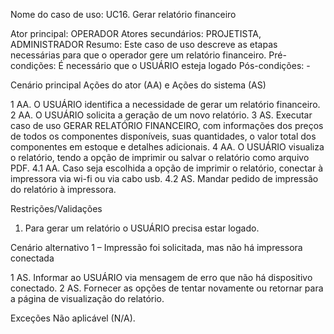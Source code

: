 Nome do caso de uso: UC16. Gerar relatório financeiro

Ator principal: OPERADOR
Atores secundários: PROJETISTA, ADMINISTRADOR
Resumo: Este caso de uso descreve as etapas necessárias para que o operador gere um relatório financeiro.
Pré-condições: É necessário que o USUÁRIO esteja logado
Pós-condições: -

Cenário principal
Ações do ator (AA) e Ações do sistema (AS)

1 AA. O USUÁRIO identifica a necessidade de gerar um relatório financeiro.
2 AA. O USUÁRIO solicita a geração de um novo relatório.
3 AS. Executar caso de uso GERAR RELATÓRIO FINANCEIRO, com informações dos preços de todos os componentes disponíveis, suas quantidades, o valor total dos componentes em estoque e detalhes adicionais.
4 AA. O USUÁRIO visualiza o relatório, tendo a opção de imprimir ou salvar o relatório como arquivo PDF.
4.1 AA. Caso seja escolhida a opção de imprimir o relatório, conectar à impressora via wi-fi ou via cabo usb.
          4.2 AS. Mandar pedido de impressão do relatório à impressora.  

Restrições/Validações

1. Para gerar um relatório o USUÁRIO precisa estar logado.


Cenário alternativo 1 – Impressão foi solicitada, mas não há impressora conectada

1 AS. Informar ao USUÁRIO via mensagem de erro que não há dispositivo conectado.
2 AS. Fornecer as opções de tentar novamente ou retornar para a página de visualização do relatório.

Exceções
Não aplicável (N/A).
